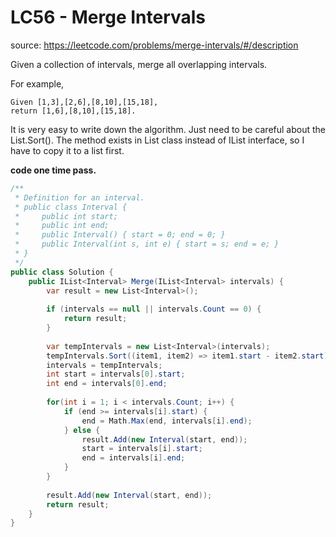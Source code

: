 # LC56 - Merge Intervals
source: https://leetcode.com/problems/merge-intervals/#/description

Given a collection of intervals, merge all overlapping intervals.

For example,
```
Given [1,3],[2,6],[8,10],[15,18],
return [1,6],[8,10],[15,18].
```

It is very easy to write down the algorithm. Just need to be careful about the List.Sort(). The method exists in List class instead of IList interface, so I have to copy it to a list first. 

**code one time pass.**

```csharp
/**
 * Definition for an interval.
 * public class Interval {
 *     public int start;
 *     public int end;
 *     public Interval() { start = 0; end = 0; }
 *     public Interval(int s, int e) { start = s; end = e; }
 * }
 */
public class Solution {
    public IList<Interval> Merge(IList<Interval> intervals) {
        var result = new List<Interval>();
        
        if (intervals == null || intervals.Count == 0) {
            return result;
        }
        
        var tempIntervals = new List<Interval>(intervals);        
        tempIntervals.Sort((item1, item2) => item1.start - item2.start);
        intervals = tempIntervals;
        int start = intervals[0].start;
        int end = intervals[0].end;
        
        for(int i = 1; i < intervals.Count; i++) {
            if (end >= intervals[i].start) {
                end = Math.Max(end, intervals[i].end);
            } else {
                result.Add(new Interval(start, end));
                start = intervals[i].start;
                end = intervals[i].end;
            }
        }
        
        result.Add(new Interval(start, end));
        return result;
    }
}
```
